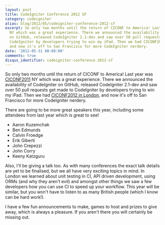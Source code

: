 ```yaml
---
layout: post
title: CodeIgniter Conference 2012 SF
category: codeigniter
alias: blog/2012/05/codeigniter-conference-2012-sf
excerpt: So only two months until the return of CICONF to America! Last year was CICONF2011
  NY which was a great experience. There we announced the availability of CodeIgniter
  on GitHub, released CodeIgniter 2.1-dev and saw over 50 pull requests get made to
  CodeIgniter by developers trying to win my iPad. Then we had CICONF2012 in London,
  and now it's off to San Francisco for more CodeIgniter nerdery.
date: '2012-05-31 08:08:00'
comments: true
disqus_identifier: codeigniter-conference-2012-sf
---
```


So only two months until the return of CICONF to America! Last year was [CICONF2011](http://cicon2011.com) NY which was a great experience. There we announced the availability of CodeIgniter on GitHub, released CodeIgniter 2.1-dev and saw over 50 pull requests get made to CodeIgniter by developers trying to win my iPad. Then we had [CICONF2012 in London](http://ciconf.com/uk/2012), and now it's off to San Francisco for more CodeIgniter nerdery.

There are going to be more great speakers this year, including some attendees from last year which is great to see! 

- Aaron Kuzemchak
- Ben Edmunds
- Calvin Froedge
- Erik Giberti
- John Crepezzi
- John Corry
- Keeny Katzguru

Also, I'll be giving a talk too. As with many conferences the exact talk details are yet to be finalised, but we all have very exciting topics in mind. In London we learned about unit testing in CI, API driven development, using ORMs (and why they aren't evil) and amongst other things we saw a few developers how you can use CI to speed up your workflow. This year will be similar, but you won't have to listen to as many British people (which I know can be hard work!).

I have a few fun announcements to make, games to host and prizes to give away, which is always a pleasure. If you aren't there you will certainly be missing out.

